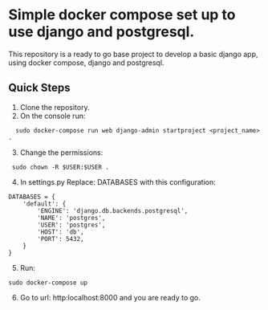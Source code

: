 # Simple docker compose set up to use django and postgresql.

This repository is a ready to go base project to develop a basic django app, using docker compose, django and postgresql.

## Quick Steps

1. Clone the repository.
2. On the console run: 
```
  sudo docker-compose run web django-admin startproject <project_name> .
 ```
 3. Change the permissions:
 ```
  sudo chown -R $USER:$USER .
 ```
4. In settings.py Replace: DATABASES with this configuration:
```
DATABASES = {
    'default': {
        'ENGINE': 'django.db.backends.postgresql',
        'NAME': 'postgres',
        'USER': 'postgres',
        'HOST': 'db',
        'PORT': 5432,
    }
}
```
5. Run: 
```
sudo docker-compose up
```
6. Go to url: http:localhost:8000 and you are ready to go.

